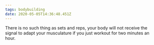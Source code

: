 ```yaml
---
tags: bodybuilding
date: 2020-05-05T14:36:48.451Z
---
```


There is no such thing as sets and reps, your body will not receive the signal to adapt your musculature if you just workout for two minutes an hour.